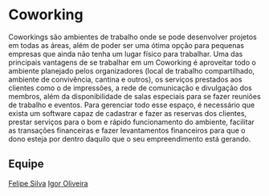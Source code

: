 # Coworking

  Coworkings são ambientes de trabalho onde se pode desenvolver projetos em todas as áreas, além de poder ser uma ótima opção para pequenas empresas que ainda não tenha um lugar físico para trabalhar. Uma das principais vantagens de se trabalhar em um Coworking é aproveitar todo o ambiente planejado pelos organizadores (local de trabalho compartilhado, ambiente de convivência, cantina e outros), os serviços prestados aos clientes como o de impressões, a rede de comunicação e divulgação dos membros, além da disponibilidade de salas especiais para se fazer reuniões de trabalho e eventos. Para gerenciar todo esse espaço, é necessário que exista um software capaz de cadastrar e fazer as reservas dos clientes, prestar serviços para o bom e rápido funcionamento do ambiente, facilitar as transações financeiras e fazer levantamentos financeiros para que o dono esteja por dentro daquilo que o seu empreendimento está gerando.

## Equipe
[Felipe Silva](https://github.com/FelipeArnaldoBodyA)
[Igor Oliveira]()
